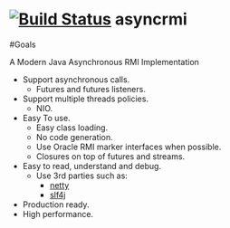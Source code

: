 [![Build Status](https://travis-ci.org/barakb/asyncrmi.svg?branch=master)](https://travis-ci.org/barakb/asyncrmi)
asyncrmi
========

#Goals

A Modern Java Asynchronous RMI Implementation

- Support asynchronous calls.
    * Futures and futures listeners.
- Support multiple threads policies.
    * NIO.
- Easy To use.
    * Easy class loading.
    * No code generation.
    * Use Oracle RMI marker interfaces when possible.
    * Closures on top of futures and streams.
- Easy to read, understand and debug.
     * Use 3rd parties such as:
        + [netty](http://netty.io/)
        + [slf4j](http://www.slf4j.org/)
- Production ready.
- High performance.
